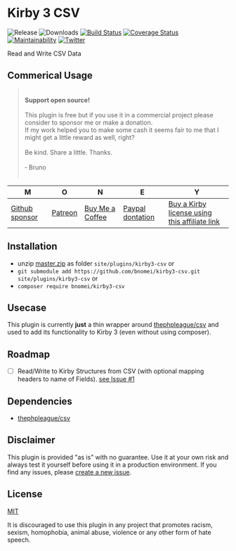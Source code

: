 # Kirby 3 CSV

![Release](https://flat.badgen.net/packagist/v/bnomei/kirby3-csv?color=ae81ff)
![Downloads](https://flat.badgen.net/packagist/dt/bnomei/kirby3-csv?color=272822)
[![Build Status](https://flat.badgen.net/travis/bnomei/kirby3-csv)](https://travis-ci.com/bnomei/kirby3-csv)
[![Coverage Status](https://flat.badgen.net/coveralls/c/github/bnomei/kirby3-csv)](https://coveralls.io/github/bnomei/kirby3-csv) 
[![Maintainability](https://flat.badgen.net/codeclimate/maintainability/bnomei/kirby3-csv)](https://codeclimate.com/github/bnomei/kirby3-csv) 
[![Twitter](https://flat.badgen.net/badge/twitter/bnomei?color=66d9ef)](https://twitter.com/bnomei)

Read and Write CSV Data

## Commerical Usage

> <br>
> <b>Support open source!</b><br><br>
> This plugin is free but if you use it in a commercial project please consider to sponsor me or make a donation.<br>
> If my work helped you to make some cash it seems fair to me that I might get a little reward as well, right?<br><br>
> Be kind. Share a little. Thanks.<br><br>
> &dash; Bruno<br>
> &nbsp; 

| M | O | N | E | Y |
|---|----|---|---|---|
| [Github sponsor](https://github.com/sponsors/bnomei) | [Patreon](https://patreon.com/bnomei) | [Buy Me a Coffee](https://buymeacoff.ee/bnomei) | [Paypal dontation](https://www.paypal.me/bnomei/15) | [Buy a Kirby license using this affiliate link](https://a.paddle.com/v2/click/1129/35731?link=1170) |

## Installation

- unzip [master.zip](https://github.com/bnomei/kirby3-csv/archive/master.zip) as folder `site/plugins/kirby3-csv` or
- `git submodule add https://github.com/bnomei/kirby3-csv.git site/plugins/kirby3-csv` or
- `composer require bnomei/kirby3-csv`

## Usecase

This plugin is currently **just** a thin wrapper around [thephpleague/csv](https://csv.thephpleague.com/) and used to add its functionality to Kirby 3 (even without using composer).

## Roadmap

- [ ] Read/Write to Kirby Structures from CSV (with optional mapping headers to name of Fields). [see Issue #1](https://github.com/bnomei/kirby3-csv/issues/1)

## Dependencies

- [thephpleague/csv](https://github.com/thephpleague/csv)

## Disclaimer

This plugin is provided "as is" with no guarantee. Use it at your own risk and always test it yourself before using it in a production environment. If you find any issues, please [create a new issue](https://github.com/bnomei/kirby3-csv/issues/new).

## License

[MIT](https://opensource.org/licenses/MIT)

It is discouraged to use this plugin in any project that promotes racism, sexism, homophobia, animal abuse, violence or any other form of hate speech.
